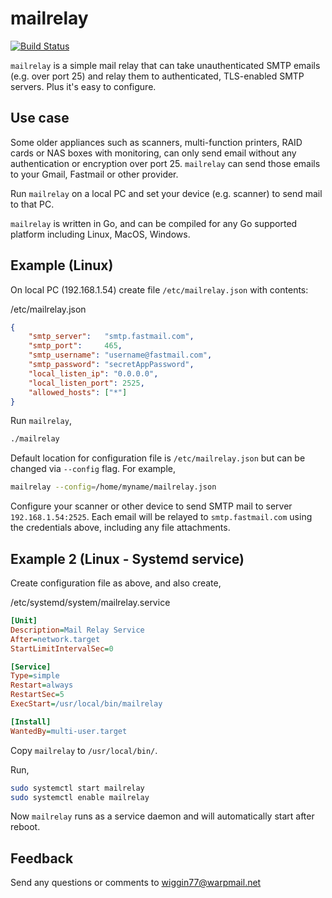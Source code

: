 # mailrelay

[![Build Status](https://travis-ci.org/wiggin77/mailrelay.svg?branch=master)](https://travis-ci.org/wiggin77/mailrelay)

`mailrelay` is a simple mail relay that can take unauthenticated SMTP emails (e.g. over port 25) and relay them to authenticated, TLS-enabled SMTP servers. Plus it's easy to configure.

## Use case

Some older appliances such as scanners, multi-function printers, RAID cards or NAS boxes with monitoring, can only send email without any authentication or encryption over port 25. `mailrelay` can send those emails to your Gmail, Fastmail or other provider.

Run `mailrelay` on a local PC and set your device (e.g. scanner) to send mail to that PC.

`mailrelay` is written in Go, and can be compiled for any Go supported platform including Linux, MacOS, Windows.

## Example (Linux)

On local PC (192.168.1.54) create file `/etc/mailrelay.json` with contents:

/etc/mailrelay.json

```json
{
    "smtp_server":   "smtp.fastmail.com",
    "smtp_port":     465,
    "smtp_username": "username@fastmail.com",
    "smtp_password": "secretAppPassword",
    "local_listen_ip": "0.0.0.0",
    "local_listen_port": 2525,
    "allowed_hosts": ["*"]
}
```

Run `mailrelay`,

```Bash
./mailrelay
```

Default location for configuration file is `/etc/mailrelay.json` but can be changed via `--config` flag. For example,

```bash
mailrelay --config=/home/myname/mailrelay.json
```

Configure your scanner or other device to send SMTP mail to server `192.168.1.54:2525`. Each email will be relayed to `smtp.fastmail.com` using the credentials above, including any file attachments.

## Example 2 (Linux - Systemd service)

Create configuration file as above, and also create,

/etc/systemd/system/mailrelay.service

```ini
[Unit]
Description=Mail Relay Service
After=network.target
StartLimitIntervalSec=0

[Service]
Type=simple
Restart=always
RestartSec=5
ExecStart=/usr/local/bin/mailrelay

[Install]
WantedBy=multi-user.target
```

Copy `mailrelay` to `/usr/local/bin/`.

Run,

```Bash
sudo systemctl start mailrelay
sudo systemctl enable mailrelay
```

Now `mailrelay` runs as a service daemon and will automatically start after reboot.

## Feedback

Send any questions or comments to wiggin77@warpmail.net
